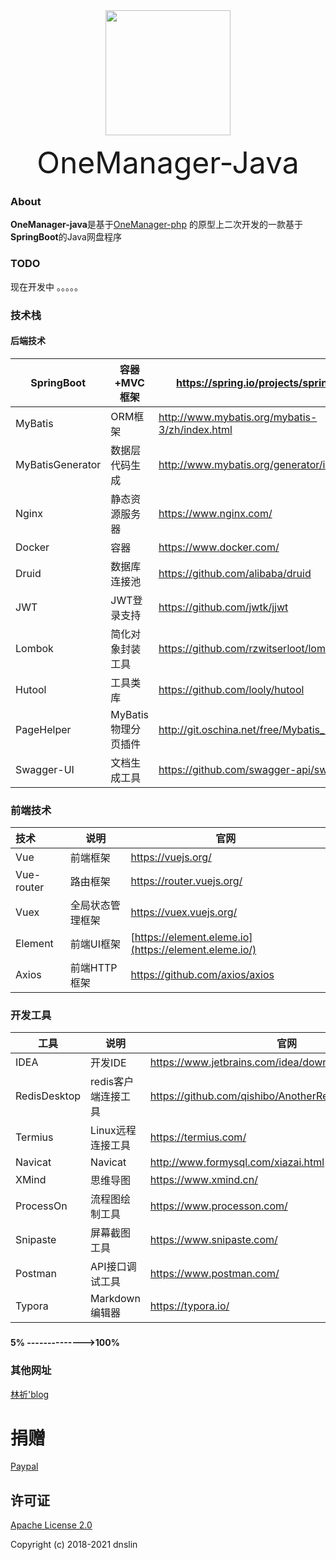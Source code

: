 <center><img src="https://z3.ax1x.com/2021/10/25/5hxmDK.png" width = "200" height = "200"/></center>


<p align="center"><font size='10'>OneManager-Java</font></p>

### About

**OneManager-java**是基于[OneManager-php](https://github.com/qkqpttgf/OneManager-php) 的原型上二次开发的一款基于**SpringBoot**的Java网盘程序



### TODO

现在开发中 。。。。。



### 技术栈

#### 后端技术

| SpringBoot       | 容器+MVC框架        | https://spring.io/projects/spring-boot         |
| ---------------- | ------------------- | ---------------------------------------------- |
| MyBatis          | ORM框架             | http://www.mybatis.org/mybatis-3/zh/index.html |
| MyBatisGenerator | 数据层代码生成      | http://www.mybatis.org/generator/index.html    |
| Nginx            | 静态资源服务器      | https://www.nginx.com/                         |
| Docker           | 容器                | https://www.docker.com/                        |
| Druid            | 数据库连接池        | https://github.com/alibaba/druid               |
| JWT              | JWT登录支持         | https://github.com/jwtk/jjwt                   |
| Lombok           | 简化对象封装工具    | https://github.com/rzwitserloot/lombok         |
| Hutool           | 工具类库            | https://github.com/looly/hutool                |
| PageHelper       | MyBatis物理分页插件 | http://git.oschina.net/free/Mybatis_PageHelper |
| Swagger-UI       | 文档生成工具        | https://github.com/swagger-api/swagger-ui      |

### 前端技术

| 技术       | 说明             | 官网                                                  |
| :--------- | ---------------- | ----------------------------------------------------- |
| Vue        | 前端框架         | https://vuejs.org/                                    |
| Vue-router | 路由框架         | https://router.vuejs.org/                             |
| Vuex       | 全局状态管理框架 | https://vuex.vuejs.org/                               |
| Element    | 前端UI框架       | [https://element.eleme.io](https://element.eleme.io/) |
| Axios      | 前端HTTP框架     | https://github.com/axios/axios                        |

### 开发工具

| 工具         | 说明                | 官网                                                  |
| ------------ | ------------------- | ----------------------------------------------------- |
| IDEA         | 开发IDE             | https://www.jetbrains.com/idea/download               |
| RedisDesktop | redis客户端连接工具 | https://github.com/qishibo/AnotherRedisDesktopManager |
| Termius      | Linux远程连接工具   | https://termius.com/                                  |
| Navicat      | Navicat             | http://www.formysql.com/xiazai.html                   |
| XMind        | 思维导图            | https://www.xmind.cn/                                 |
| ProcessOn    | 流程图绘制工具      | https://www.processon.com/                            |
| Snipaste     | 屏幕截图工具        | https://www.snipaste.com/                             |
| Postman      | API接口调试工具     | https://www.postman.com/                              |
| Typora       | Markdown编辑器      | https://typora.io/                                    |

### 

**5% -------------->100%**



### 其他网址

[林祈'blog](https://dnslin.com)



# 捐赠

[Paypal](https://paypal.me/dnslines)



## 许可证

[Apache License 2.0](https://github.com/dnslin/Onemanager-java/blob/master/LICENSE)

Copyright (c) 2018-2021 dnslin

